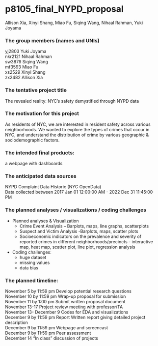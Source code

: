 p8105_final_NYPD_proposal
================
Allison Xia, Xinyi Shang, Miao Fu, Siqing Wang, Nihaal Rahman, Yuki
Joyama

### The group members (names and UNIs) 

yj2803 Yuki Joyama  
nkr2121 Nihaal Rahman  
sw3879 Siqing Wang  
mf3593 Miao Fu  
xs2529 Xinyi Shang  
zx2482 Allison Xia  

### The tentative project title 

The revealed reality: NYC’s safety demystified through NYPD data  

### The motivation for this project 

As residents of NYC, we are interested in resident safety across various
neighborhoods. We wanted to explore the types of crimes that occur in
NYC, and understand the distribution of crime by various geographic &
sociodemographic factors.  

### The intended final products: 

a webpage with dashboards  

### The anticipated data sources 

NYPD Complaint Data Historic (NYC OpenData)  
Data collected between 2017 Jan 01 12:00:00 AM - 2022 Dec 31 11:45:00
PM  

### The planned analyses / visualizations / coding challenges 

- Planned analyses & Visualization  
  - Crime Event Analysis – Barplots, maps, line graphs, scatterplots  
  - Suspect and Victim Analysis -Barplots, maps, scatter plots  
  - Socioeconomic indicators on the prevalence and severity of reported
    crimes in different neighborhoods/precincts - interactive map, heat
    map, scatter plot, line plot, regression analysis  
- Coding challenges:  
  - huge dataset  
  - missing values  
  - data bias  

### The planned timeline: 

November 5 by 11:59 pm Develop potential research questions  
November 10 by 11:59 pm Wrap-up proposal for submission  
November 11 by 1:00 pm Submit written proposal document  
November 13-17 Project review meeting with professor/TA  
November 13- December 9 Codes for EDA and visualizations  
December 9 by 11:59 pm Report Written report giving detailed project
description  
December 9 by 11:59 pm Webpage and screencast  
December 9 by 11:59 pm Peer assessment  
December 14 “In class” discussion of projects  
